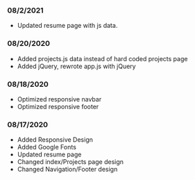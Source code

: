 ### 08/2/2021
 - Updated resume page with js data.
### 08/20/2020
 - Added projects.js data instead of hard coded projects page
 - Added jQuery, rewrote app.js with jQuery
 
### 08/18/2020
 - Optimized responsive navbar 
 - Optimized responsive footer 

### 08/17/2020
 - Added Responsive Design
 - Added Google Fonts
 - Updated resume page
 - Changed index/Projects page design
 - Changed Navigation/Footer design
